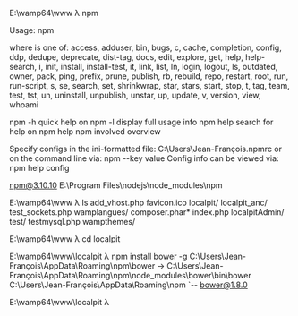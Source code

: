 
E:\wamp64\www
λ npm

Usage: npm <command>

where <command> is one of:
    access, adduser, bin, bugs, c, cache, completion, config,
    ddp, dedupe, deprecate, dist-tag, docs, edit, explore, get,
    help, help-search, i, init, install, install-test, it, link,
    list, ln, login, logout, ls, outdated, owner, pack, ping,
    prefix, prune, publish, rb, rebuild, repo, restart, root,
    run, run-script, s, se, search, set, shrinkwrap, star,
    stars, start, stop, t, tag, team, test, tst, un, uninstall,
    unpublish, unstar, up, update, v, version, view, whoami

npm <cmd> -h     quick help on <cmd>
npm -l           display full usage info
npm help <term>  search for help on <term>
npm help npm     involved overview

Specify configs in the ini-formatted file:
    C:\Users\Jean-François\.npmrc
or on the command line via: npm <command> --key value
Config info can be viewed via: npm help config

npm@3.10.10 E:\Program Files\nodejs\node_modules\npm

E:\wamp64\www
λ ls
add_vhost.php   favicon.ico  localpit/       localpit_anc/  test_sockets.php  wamplangues/
composer.phar*  index.php    localpitAdmin/  test/          testmysql.php     wampthemes/

E:\wamp64\www
λ cd localpit

E:\wamp64\www\localpit
λ npm install bower -g
C:\Users\Jean-François\AppData\Roaming\npm\bower -> C:\Users\Jean-François\AppData\Roaming\npm\node_modules\bower\bin\bower
C:\Users\Jean-François\AppData\Roaming\npm
`-- bower@1.8.0


E:\wamp64\www\localpit
λ